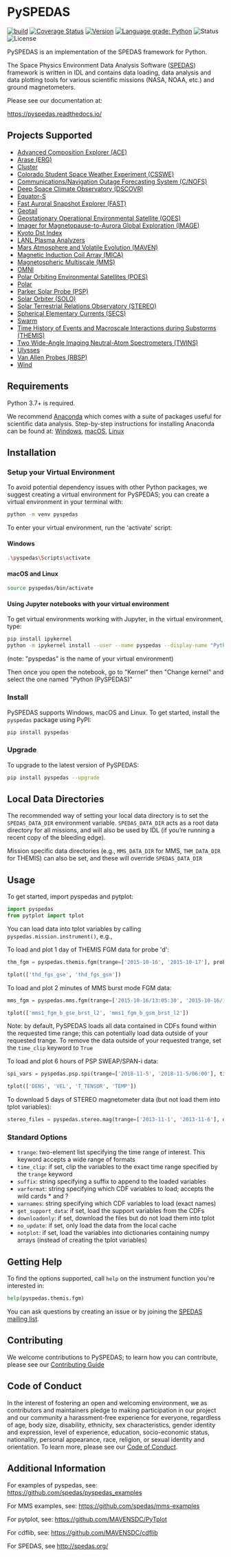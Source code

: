 
# PySPEDAS
[![build](https://github.com/spedas/pyspedas/workflows/build/badge.svg)](https://github.com/spedas/pyspedas/actions)
[![Coverage Status](https://coveralls.io/repos/github/spedas/pyspedas/badge.svg)](https://coveralls.io/github/spedas/pyspedas)
[![Version](https://img.shields.io/pypi/v/pyspedas.svg)](https://pypi.org/project/pyspedas/)
[![Language grade: Python](https://img.shields.io/lgtm/grade/python/g/spedas/pyspedas.svg?logo=lgtm&logoWidth=18)](https://lgtm.com/projects/g/spedas/pyspedas/context:python)
![Status](https://img.shields.io/pypi/status/pyspedas.svg)
![License](https://img.shields.io/pypi/l/pyspedas.svg)

PySPEDAS is an implementation of the SPEDAS framework for Python. 

The Space Physics Environment Data Analysis Software ([SPEDAS](http://spedas.org/wiki)) framework is written in IDL and contains data loading, data analysis and data plotting tools for various scientific missions (NASA, NOAA, etc.) and ground magnetometers.   

Please see our documentation at: 

https://pyspedas.readthedocs.io/


## Projects Supported
- [Advanced Composition Explorer (ACE)](https://pyspedas.readthedocs.io/en/latest/ace.html)
- [Arase (ERG)](https://pyspedas.readthedocs.io/en/latest/erg.html)
- [Cluster](https://pyspedas.readthedocs.io/en/latest/cluster.html)
- [Colorado Student Space Weather Experiment (CSSWE)](https://pyspedas.readthedocs.io/en/latest/csswe.html)
- [Communications/Navigation Outage Forecasting System (C/NOFS)](https://pyspedas.readthedocs.io/en/latest/cnofs.html)
- [Deep Space Climate Observatory (DSCOVR)](https://pyspedas.readthedocs.io/en/latest/dscovr.html)
- [Equator-S](https://pyspedas.readthedocs.io/en/latest/equator-s.html)
- [Fast Auroral Snapshot Explorer (FAST)](https://pyspedas.readthedocs.io/en/latest/fast.html)
- [Geotail](https://pyspedas.readthedocs.io/en/latest/geotail.html)
- [Geostationary Operational Environmental Satellite (GOES)](https://pyspedas.readthedocs.io/en/latest/goes.html)
- [Imager for Magnetopause-to-Aurora Global Exploration (IMAGE)](https://pyspedas.readthedocs.io/en/latest/image.html)
- [Kyoto Dst Index](https://pyspedas.readthedocs.io/en/latest/kyoto.html)
- [LANL Plasma Analyzers](https://pyspedas.readthedocs.io/en/latest/lanl.html)
- [Mars Atmosphere and Volatile Evolution (MAVEN)](https://pyspedas.readthedocs.io/en/latest/maven.html)
- [Magnetic Induction Coil Array (MICA)](https://pyspedas.readthedocs.io/en/latest/mica.html)
- [Magnetospheric Multiscale (MMS)](https://pyspedas.readthedocs.io/en/latest/mms.html)
- [OMNI](https://pyspedas.readthedocs.io/en/latest/omni.html)
- [Polar Orbiting Environmental Satellites (POES)](https://pyspedas.readthedocs.io/en/latest/poes.html)
- [Polar](https://pyspedas.readthedocs.io/en/latest/polar.html)
- [Parker Solar Probe (PSP)](https://pyspedas.readthedocs.io/en/latest/psp.html)
- [Solar Orbiter (SOLO)](https://pyspedas.readthedocs.io/en/latest/solo.html)
- [Solar Terrestrial Relations Observatory (STEREO)](https://pyspedas.readthedocs.io/en/latest/stereo.html)
- [Spherical Elementary Currents (SECS)](https://github.com/spedas/pyspedas/blob/master/pyspedas/secs/README.md)
- [Swarm](https://github.com/spedas/pyspedas/blob/master/pyspedas/swarm/README.md)
- [Time History of Events and Macroscale Interactions during Substorms (THEMIS)](https://pyspedas.readthedocs.io/en/latest/themis.html)
- [Two Wide-Angle Imaging Neutral-Atom Spectrometers (TWINS)](https://pyspedas.readthedocs.io/en/latest/twins.html)
- [Ulysses](https://pyspedas.readthedocs.io/en/latest/ulysses.html)
- [Van Allen Probes (RBSP)](https://pyspedas.readthedocs.io/en/latest/rbsp.html)
- [Wind](https://pyspedas.readthedocs.io/en/latest/wind.html)

## Requirements

Python 3.7+ is required.  

We recommend [Anaconda](https://www.continuum.io/downloads/) which comes with a suite of packages useful for scientific data analysis. Step-by-step instructions for installing Anaconda can be found at: [Windows](https://docs.anaconda.com/anaconda/install/windows/), [macOS](https://docs.anaconda.com/anaconda/install/mac-os/), [Linux](https://docs.anaconda.com/anaconda/install/linux/)

## Installation

### Setup your Virtual Environment
To avoid potential dependency issues with other Python packages, we suggest creating a virtual environment for PySPEDAS; you can create a virtual environment in your terminal with:

```bash
python -m venv pyspedas
```

To enter your virtual environment, run the 'activate' script:

#### Windows

```bash
.\pyspedas\Scripts\activate
```

#### macOS and Linux

```bash
source pyspedas/bin/activate
```

#### Using Jupyter notebooks with your virtual environment

To get virtual environments working with Jupyter, in the virtual environment, type:

```bash
pip install ipykernel
python -m ipykernel install --user --name pyspedas --display-name "Python (pySPEDAS)"
```

(note: "pyspedas" is the name of your virtual environment)

Then once you open the notebook, go to "Kernel" then "Change kernel" and select the one named "Python (PySPEDAS)"

### Install
PySPEDAS supports Windows, macOS and Linux. To get started, install the `pyspedas` package using PyPI:

```bash
pip install pyspedas
```

### Upgrade

To upgrade to the latest version of PySPEDAS:

```bash
pip install pyspedas --upgrade
```

## Local Data Directories

The recommended way of setting your local data directory is to set the `SPEDAS_DATA_DIR` environment variable. `SPEDAS_DATA_DIR` acts as a root data directory for all missions, and will also be used by IDL (if you’re running a recent copy of the bleeding edge).

Mission specific data directories (e.g., `MMS_DATA_DIR` for MMS, `THM_DATA_DIR` for THEMIS) can also be set, and these will override `SPEDAS_DATA_DIR`

## Usage

To get started, import pyspedas and pytplot:

```python
import pyspedas
from pytplot import tplot
```

You can load data into tplot variables by calling `pyspedas.mission.instrument()`, e.g., 

To load and plot 1 day of THEMIS FGM data for probe 'd':
```python
thm_fgm = pyspedas.themis.fgm(trange=['2015-10-16', '2015-10-17'], probe='d')

tplot(['thd_fgs_gse', 'thd_fgs_gsm'])
```

To load and plot 2 minutes of MMS burst mode FGM data:
```python
mms_fgm = pyspedas.mms.fgm(trange=['2015-10-16/13:05:30', '2015-10-16/13:07:30'], data_rate='brst')

tplot(['mms1_fgm_b_gse_brst_l2', 'mms1_fgm_b_gsm_brst_l2'])
```

Note: by default, PySPEDAS loads all data contained in CDFs found within the requested time range; this can potentially load data outside of your requested trange. To remove the data outside of your requested trange, set the `time_clip` keyword to `True`

To load and plot 6 hours of PSP SWEAP/SPAN-i data:
```python
spi_vars = pyspedas.psp.spi(trange=['2018-11-5', '2018-11-5/06:00'], time_clip=True)

tplot(['DENS', 'VEL', 'T_TENSOR', 'TEMP'])
```

To download 5 days of STEREO magnetometer data (but not load them into tplot variables):
```python
stereo_files = pyspedas.stereo.mag(trange=['2013-11-1', '2013-11-6'], downloadonly=True)
```

### Standard Options
- `trange`: two-element list specifying the time range of interest. This keyword accepts a wide range of formats
- `time_clip`: if set, clip the variables to the exact time range specified by the `trange` keyword 
- `suffix`: string specifying a suffix to append to the loaded variables
- `varformat`: string specifying which CDF variables to load; accepts the wild cards * and ?
- `varnames`: string specifying which CDF variables to load (exact names)
- `get_support_data`: if set, load the support variables from the CDFs
- `downloadonly`: if set, download the files but do not load them into tplot
- `no_update`: if set, only load the data from the local cache
- `notplot`: if set, load the variables into dictionaries containing numpy arrays (instead of creating the tplot variables)

## Getting Help
To find the options supported, call `help` on the instrument function you're interested in:
```python
help(pyspedas.themis.fgm)
```

You can ask questions by creating an issue or by joining the [SPEDAS mailing list](http://spedas.org/mailman/listinfo/spedas-list_spedas.org).

## Contributing
We welcome contributions to PySPEDAS; to learn how you can contribute, please see our [Contributing Guide](https://github.com/spedas/pyspedas/blob/master/CONTRIBUTING.md)

## Code of Conduct
In the interest of fostering an open and welcoming environment, we as contributors and maintainers pledge to making participation in our project and our community a harassment-free experience for everyone, regardless of age, body size, disability, ethnicity, sex characteristics, gender identity and expression, level of experience, education, socio-economic status, nationality, personal appearance, race, religion, or sexual identity and orientation. To learn more, please see our [Code of Conduct](https://github.com/spedas/pyspedas/blob/master/CODE_OF_CONDUCT.md).

## Additional Information

For examples of pyspedas, see: https://github.com/spedas/pyspedas_examples

For MMS examples, see: https://github.com/spedas/mms-examples

For pytplot, see: https://github.com/MAVENSDC/PyTplot

For cdflib, see: https://github.com/MAVENSDC/cdflib

For SPEDAS, see http://spedas.org/
